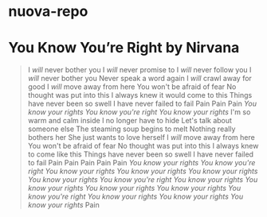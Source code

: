 # nuova-repo
# You Know You’re Right by Nirvana
> I *will* never bother you
> I *will* never promise to
> I *will* never follow you
> I *will* never bother you
> Never speak a word again
> I *will* crawl away for good
> I *will* move away from here
> You won't be afraid of fear
> No thought was put into this
> I always knew it would come to this
> Things have never been so swell
> I have never failed to fail
> Pain
> Pain
> Pain
> *You know your rights*
> *You know you're right*
> *You know your rights*
> I'm so warm and calm inside
> I no longer have to hide
> Let's talk about someone else
> The steaming soup begins to melt
> Nothing really bothers her
> She just wants to love herself
> I *will* move away from here
> You won't be afraid of fear
> No thought was put into this
> I always knew to come like this
> Things have never been so swell
> I have never failed to fail
> Pain
> Pain
> Pain
> Pain
> Pain
> *You know your rights*
> *You know you're right*
> *You know your rights*
> *You know your rights*
> *You know your rights*
> *You know your rights*
> *You know you're right*
> *You know your rights*
> *You know your rights*
> *You know your rights*
> *You know your rights*
> *You know you're right*
> *You know your rights*
> *You know your rights*
> *You know your rights*
> Pain